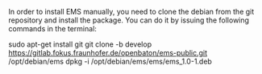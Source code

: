 In order to install EMS manually, you need to clone the debian from the git repository and install the package. You can do it by issuing the following commands in the
terminal:

sudo apt-get install git
git clone -b develop https://gitlab.fokus.fraunhofer.de/openbaton/ems-public.git /opt/debian/ems
dpkg -i /opt/debian/ems/ems/ems_1.0-1.deb